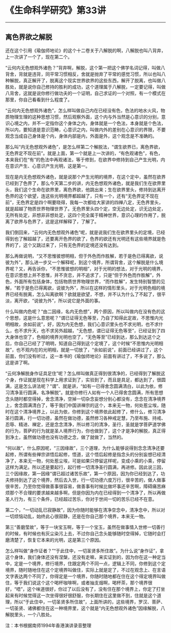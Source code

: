 # 《生命科学研究》第33讲

------

## 离色界欲之解脱

还在这个引用《瑜伽师地论》的这个十二卷关于八解脱的啊，八解脱也叫八背弃，上一次讲了一个了，现在第二个。

“云何内无色想观外诸色？”背弃啊，解脱，这个第一把这个佛学名词记得，叫做八背舍，背就是违背，同平常习惯相反，舍就是抛弃了平常的感觉习惯，所以也叫八种解脱，真正解开了，脱离这个现实世界欲界的这些东西，解开了脱离，也叫做八胜处，就是说你自己修持的胜利的成功，这个道理属于八解脱，一定要记得，叫做八背舍，这就是说你修行做功夫的一个证明，自己求证的一个对照，有一个模式在那里，你自己看看到什么程度了。

“云何内无色想观外诸色”，怎么样叫做自己内在已经没有色，色法的地水火风，物质物理生理的这种思想习惯，然后观察外面，这个内与外当然是心意识的分别，意识心境之内，并不一定指你这个身体之内，身体就是一个色法，本身就是个色法，所以内，要知道是意识范畴，心意识之内，叫做内外的差别在心意识的界限，不要观念当成自己身体是个内，身体内部是内，外面是外，这个观念是不准确的。

那么叫“内无色想观外诸色”，是怎么样第二个解脱法，“谓生欲界已，离色界欲，无色界定不现在前”。就是上面，第一个就是上一次讲的，“有色观诸色”，有色，本来我们在“有”的色法中再观诸法，等于修到，在欲界中修持到自己产生光明，内在意识产生、心意识产生光明，这是第一。

现在是内无色想观外诸色，就是说那个产生光明的境界，在这个定中，虽然在欲界已经到了色界了，那么今天第二步的讲，内无色想观外诸色，就是我们生在欲界里头，我们这个生命在欲界里，离色界欲，他跳出来；生在欲界里头，修持到达离开色界的这个欲望，连这些光明境界都超越了，只有一个，还有“无色界定不现在前”，无色界定是四个啊要晓得，我每一次都给大家讲的四禅八定，无色界里头，就是超越了物质世界物理世界了。无色界里头四个定，空无边处定，识无边处定，无所有处定，非想非非想处定，这四个完全属于精神世界，意识心理的作用了，脱离了欲界与色界了，这是这样解释了，了解了。

我们倒回来，“云何内无色想观外诸色”呢，就是说我们生在欲界里头的定境，已经得到也了解超越了，还要离开色界的欲了，色界的欲还有光明还有这些境界就是色界的了，这个又跳过来了，只有无色界的定境还没有达到。

那么再做说明，“又不思惟彼想明相，但于外色而作胜解，若于是色已得离欲，说彼为外”，那么进一步又一个解释呢，到这个境界，所谓背舍，这个解脱是什么境界呢？又，再告诉你，“不思惟彼想的明相”，对于光明的想法，对于光明的境界，在意识思想上并不思惟，并不贪恋，并不追求了，只是“但于外色而作胜解”，外色，外面所有包括身体，包括物质世界物理世界，“而作胜解”，发生特别智慧的见解，“若于是色已得离欲，说彼为外”，所以在这样的情形里头，对于光明色相的境界已经有脱离，怎么叫离欲啊？欲就是欲望，不想，并不认为什么了不起了，很平淡，离开欲，“说彼为外”，所以说它是外面的事。

什么叫做内色呢？“由二因缘，名内无色想”，两个原因，所以叫做内在没有色的这个思想，这是什么意思呢？“谓已证得无色等至，乃自了知得此定故，不思惟内光明相故，余如前说”，好，因为内无色想，我们心意识里头也不求光明，也不求什么，也不求升天，也不求另外超越，“无色想，谓已证得无色等至”，已经证到了四大身体也空了，色相的境界光明也空了，“无色等至”已经到达，那么到达这个之后，你自己已经了了明明，知道自己得到这个定境了，这个时候“不思惟内光明相故”，也不观内在的光明相，就是一切放了，“余如前说”，前面已经讲过了，这个前面，你们没有听过，这一本书的《瑜伽师地论》前面有讲过了，不多说了，那么这是讲了啊。

“云何净解脱身作证具足住”呢？怎么样叫做真正得到很清净的，已经得到了解脱这个身，作证就是现在科学上用求证到了，实验到了，而且是具足，都达到了，很圆满，这是怎么讲法呢？“谓”、就是讲，“如有一已得舍念圆满清白，以此为依，修习清净圣行圆满，名净解脱”。就是你修行人如有一个人已得舍念圆满，所有思想念头随时都空得掉，舍念清净，空掉一切杂念妄想分别心都没有，念念在清净境界上，舍念圆满清白了，等于我们中国讲禅宗的这个，本来无一物，何处惹尘埃，随时在这个清净境界上，以此为依，你修到这个境界依此起修了，修什么，修习清净圣行圆满，行一切功德，虽然在做功德，虽然修习各种戒定慧，乃至布施、持戒、忍辱、精进、禅定，还是念念清净，所以修习的清净，圣行，圣就是学菩萨道学佛的行为，菩萨的行为就是圣人境界行为，你也做到了，这个才是净的解脱，真正得到净土，虽然做功德也没有功德之念，做了就做了，当然的。

“何以故”，什么原因呢，“三因缘故”，三个道理，为什么能够说得到念念清净还要起修，所谓有些禅宗讲悟后起修，悟道，这个悟后起修是指念头的分别妄想已经清净了，本来无一物，何处惹尘埃，可是如果只停留这样呢，变成小乘的小乘，停留这样为满足。所以还是要起行，起行修一切清净圣行圆满，再进修。因此说三因，三个因缘故，第一因缘“谓已超过诸苦乐故”，第一个原因，因为你已经到达了，功夫修持到达了这个境界，然后去入世，行一切功德六度万行，很辛苦的，做人做事很辛苦，乃至你觉得做善事很容易，做善事有时候比做坏事还辛苦啊，障碍痛苦麻烦那个不合理的要求越来越多啊，但是你因为内在已经得到一个清净了，所以再做圣人行为，有三个条件，已经超过苦乐，你对于世间一切的苦乐已经不在意。

第二个，“一切动乱已寂静故”，因为你随时能够在清净空念中，清净念中，所以对一切烦恼动乱，始终此心很寂静，还是在你自己那个境界，本来无一物。

第三“善磨莹故”，等于一块宝玉啊，等于一个宝玉，虽然在做事情入世修一切善行的时候，有时候也有灰尘染污上去，不过你自己念头能够随时空得掉，它随时会打磨清楚了，恢复它本来的光明，这是第三个原因。

怎么样叫做“身作证者？”“于此住中，一切圣贤多所住故”。为什么说“身作证”，拿这个身体，我们身体还没有涅槃，还没有走嘛，来实证到的，因为你在这一种定当中，定是一个境界，修行境界，住跟定两个不同一点，逻辑上不同，你修到这个定境界，随时随地住在这个定境界叫做住，实际上就是定了，不过在观念上、在言语文字表达两个不同了，你得定是一个境界，你随时随地都在住在这个得定境界叫做住，等于我们说这个这个喝杯咖啡啊，或者抽支烟啊，喝杯茶，那个境界很好，“唔”，这个味道很好，你过了以后没有了，没有住在那个境界上，你定了打坐起来有时候觉得这一次坐得很好很舒服，你长期住在这里做不到，住就是这个道理，所以“于此住中，一切圣贤多所住故”，上面所讲的，这些境界，罗汉、菩萨、一切圣贤、诸佛都住在这一种境界里，这个就是“内无色想观外诸色”因缘解脱，八解脱里头，一个八胜处。

注：本书根据南师1994年香港演讲录音整理

